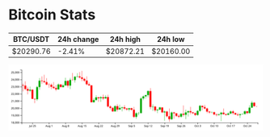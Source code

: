 # Bitcoin Stats

BTC/USDT|24h change|24h high|24h low|
|---|---|---|---|
|$20290.76|-2.41%|$20872.21|$20160.00|

<img src="./chart.svg">
